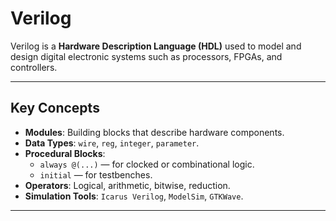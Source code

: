 #  Verilog

Verilog is a **Hardware Description Language (HDL)** used to model and design digital electronic systems such as processors, FPGAs, and controllers.

---

##  Key Concepts

- **Modules**: Building blocks that describe hardware components.
- **Data Types**: `wire`, `reg`, `integer`, `parameter`.
- **Procedural Blocks**: 
  - `always @(...)` — for clocked or combinational logic.
  - `initial` — for testbenches.
- **Operators**: Logical, arithmetic, bitwise, reduction.
- **Simulation Tools**: `Icarus Verilog`, `ModelSim`, `GTKWave`.

---


